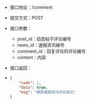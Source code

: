 * 接口地址：/comment

* 提交方式：POST

* 接口参数：

  * post\_id：动态帖子评论编号
  * news\_id：速报资讯编号
  * comment\_id：回复评论的评论编号
  * content：内容

* 接口返回：

* ```json
  {
      "code": 1,
      "data": true,
      "msg": "删除速报资讯评论成功"
  }
  ```



